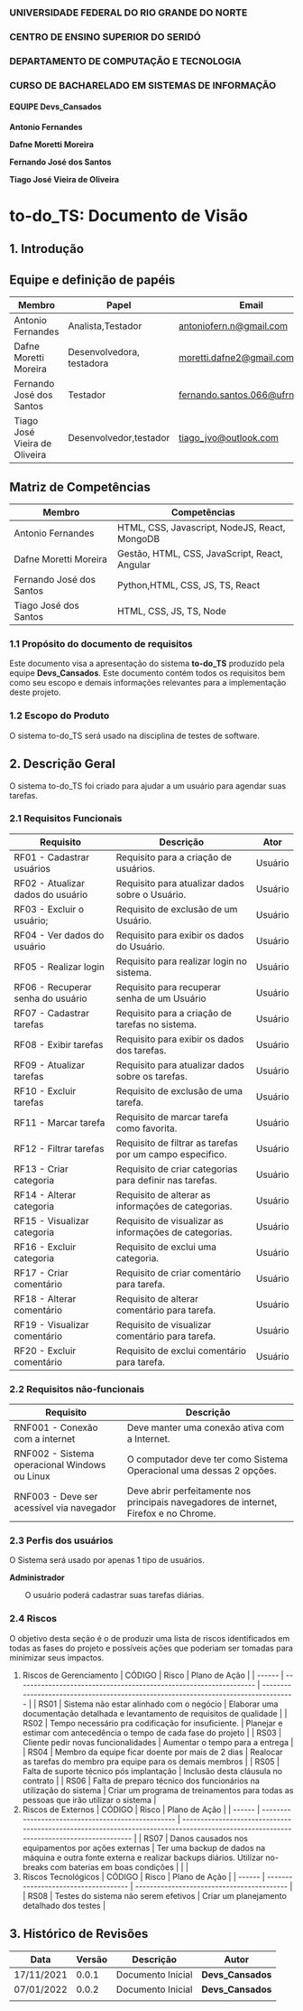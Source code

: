 ### UNIVERSIDADE FEDERAL DO RIO GRANDE DO NORTE

### CENTRO DE ENSINO SUPERIOR DO SERIDÓ

### DEPARTAMENTO DE COMPUTAÇÃO E TECNOLOGIA

### CURSO DE BACHARELADO EM SISTEMAS DE INFORMAÇÃO

#### EQUIPE Devs_Cansados

**Antonio Fernandes**

**Dafne Moretti Moreira**

**Fernando José dos Santos**

**Tiago José Vieira de Oliveira**

# to-do_TS: Documento de Visão

## 1. Introdução

## Equipe e definição de papéis

| Membro                        | Papel                     | Email                           |
| ----------------------------- | ------------------------- | ------------------------------- |
| Antonio Fernandes             | Analista,Testador         | antoniofern.n@gmail.com         |
| Dafne Moretti Moreira         | Desenvolvedora, testadora | moretti.dafne2@gmail.com        |
| Fernando José dos Santos      | Testador                  | fernando.santos.066@ufrn.edu.br |
| Tiago José Vieira de Oliveira | Desenvolvedor,testador    | tiago_jvo@outlook.com           |

## Matriz de Competências

| Membro                   | Competências                                  |
| ------------------------ | --------------------------------------------- |
| Antonio Fernandes        | HTML, CSS, Javascript, NodeJS, React, MongoDB |
| Dafne Moretti Moreira    | Gestão, HTML, CSS, JavaScript, React, Angular |
| Fernando José dos Santos | Python,HTML, CSS, JS, TS, React               |
| Tiago José dos Santos    | HTML, CSS, JS, TS, Node                       |

### 1.1 Propósito do documento de requisitos

Este documento visa a apresentação do sistema **to-do_TS** produzido pela equipe **Devs_Cansados**. Este documento contém todos os requisitos bem como seu escopo e demais informações relevantes para a implementação deste projeto.

### 1.2 Escopo do Produto

O sistema to-do_TS será usado na disciplina de testes de software.

## 2. Descrição Geral

O sistema to-do_TS foi criado para ajudar a um usuário para agendar suas tarefas.

### 2.1 Requisitos Funcionais

| Requisito                         | Descrição                                                      | Ator    |
| --------------------------------- | -------------------------------------------------------------- | ------- |
| RF01 - Cadastrar usuários         | Requisito para a criação de usuários.                          | Usuário |
| RF02 - Atualizar dados do usuário | Requisito para atualizar dados sobre o Usuário.                | Usuário |
| RF03 - Excluir o usuário;         | Requisito de exclusão de um Usuário.                           | Usuário |
| RF04 - Ver dados do usuário       | Requisito para exibir os dados do Usuário.                     | Usuário |
| RF05 - Realizar login             | Requisito para realizar login no sistema.                      | Usuário |
| RF06 - Recuperar senha do usuário | Requisito para recuperar senha de um Usuário                   | Usuário |
| RF07 - Cadastrar tarefas          | Requisito para a criação de tarefas no sistema.                | Usuário |
| RF08 - Exibir tarefas             | Requisito para exibir os dados dos tarefas.                    | Usuário |
| RF09 - Atualizar tarefas          | Requisito para atualizar dados sobre os tarefas.               | Usuário |
| RF10 - Excluir tarefas            | Requisito de exclusão de uma tarefa.                             | Usuário |
| RF11 - Marcar tarefa              | Requisito de marcar tarefa como favorita.                      | Usuário |
| RF12 - Filtrar tarefas            | Requisito de filtrar as tarefas por um campo especifico.       | Usuário |
| RF13 - Criar categoria            | Requisito de criar categorias para definir nas tarefas.        | Usuário |
| RF14 - Alterar categoria          | Requisito de alterar as informações de categorias.             | Usuário |
| RF15 - Visualizar categoria       | Requisito de visualizar as informações de categorias.          | Usuário |
| RF16 - Excluir categoria           | Requisito de exclui uma categoria.                             | Usuário |
| RF17 - Criar comentário           | Requisito de criar comentário para tarefa.                     | Usuário |
| RF18 - Alterar comentário          | Requisito de alterar comentário para tarefa.                   | Usuário |
| RF19 - Visualizar comentário       | Requisito de visualizar comentário para tarefa.                | Usuário |
| RF20 - Excluir comentário           | Requisito de exclui comentário para tarefa.                    | Usuário |

### 2.2 Requisitos não-funcionais

| Requisito                                     | Descrição                                                                             |
| --------------------------------------------- | ------------------------------------------------------------------------------------- |
| RNF001 - Conexão com a internet               | Deve manter uma conexão ativa com a Internet.                                         |
| RNF002 - Sistema operacional Windows ou Linux | O computador deve ter como Sistema Operacional uma dessas 2 opções.                   |
| RNF003 - Deve ser acessível via navegador     | Deve abrir perfeitamente nos principais navegadores de internet, Firefox e no Chrome. |

### 2.3 Perfis dos usuários

O Sistema será usado por apenas 1 tipo de usuários.

**Administrador**

&nbsp;&nbsp;&nbsp;&nbsp;&nbsp;&nbsp; O usuário poderá cadastrar suas tarefas diárias.

### 2.4 Riscos

O objetivo desta seção é o de produzir uma lista de riscos identificados em todas as fases do projeto e possíveis ações que poderiam ser tomadas para minimizar seus impactos.

1. Riscos de Gerenciamento
   | CÓDIGO | Risco | Plano de Ação |
   | ------ | ------------------------------------------------------------------ | ----------------------------------------------------------------------------------- |
   | RS01 | Sistema não estar alinhado com o negócio | Elaborar uma documentação detalhada e levantamento de requisitos de qualidade |
   | RS02 | Tempo necessário pra codificação for insuficiente. | Planejar e estimar com antecedência o tempo de cada fase do projeto |
   | RS03 | Cliente pedir novas funcionalidades | Aumentar o tempo para a entrega |
   | RS04 | Membro da equipe ficar doente por mais de 2 dias | Realocar as tarefas do membro pra equipe para os demais membros |
   | RS05 | Falta de suporte técnico pós implantação | Inclusão desta cláusula no contrato |
   | RS06 | Falta de preparo técnico dos funcionários na utilização do sistema | Criar um programa de treinamentos para todas as pessoas que irão utilizar o sistema |
2. Riscos de Externos
   | CÓDIGO | Risco | Plano de Ação |
   | ------ | -------------------------------------------------- | -------------------------------------------------------------------------------------------------------------------------------------- |
   | RS07 | Danos causados nos equipamentos por ações externas | Ter uma backup de dados na máquina e outra fonte externa e realizar backups diários. Utilizar no-breaks com baterias em boas condições |
   | |
3. Riscos Tecnológicos
   | CÓDIGO | Risco | Plano de Ação |
   | ------ | ------------------------------------ | ------------------------------------------ |
   | RS08 | Testes do sistema não serem efetivos | Criar um planejamento detalhado dos testes |

## 3. Histórico de Revisões

| Data       | Versão | Descrição         | Autor             |
| ---------- | ------ | ----------------- | ----------------- |
| 17/11/2021 | 0.0.1  | Documento Inicial | **Devs_Cansados** |
| 07/01/2022 | 0.0.2  | Documento Inicial | **Devs_Cansados** |
|            |        |                   |                   |
